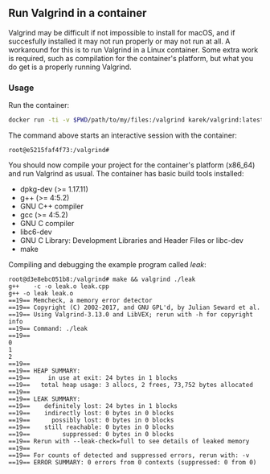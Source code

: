 ## Run Valgrind in a container
Valgrind may be difficult if not impossible to install for macOS, and if succesfully installed it may not run properly or may not run at all.
A workaround for this is to run Valgrind in a Linux container. Some extra work is required, such as compilation for the container's platform,
but what you do get is a properly running Valgrind.
### Usage
Run the container:
```sh
docker run -ti -v $PWD/path/to/my/files:/valgrind karek/valgrind:latest
```
The command above starts an interactive session with the container:
```
root@e5215faf4f73:/valgrind# 
```
You should now compile your project for the container's platform (x86_64) and run Valgrind as usual.
The container has basic build tools installed:
- dpkg-dev (>= 1.17.11)
- g++ (>= 4:5.2)
- GNU C++ compiler
- gcc (>= 4:5.2)
- GNU C compiler
- libc6-dev
- GNU C Library: Development Libraries and Header Files or libc-dev
- make

Compiling and debugging the example program called *leak*:
```
root@d3e8ebc051b8:/valgrind# make && valgrind ./leak
g++    -c -o leak.o leak.cpp
g++ -o leak leak.o
==19== Memcheck, a memory error detector
==19== Copyright (C) 2002-2017, and GNU GPL'd, by Julian Seward et al.
==19== Using Valgrind-3.13.0 and LibVEX; rerun with -h for copyright info
==19== Command: ./leak
==19== 
0
1
2
==19== 
==19== HEAP SUMMARY:
==19==     in use at exit: 24 bytes in 1 blocks
==19==   total heap usage: 3 allocs, 2 frees, 73,752 bytes allocated
==19== 
==19== LEAK SUMMARY:
==19==    definitely lost: 24 bytes in 1 blocks
==19==    indirectly lost: 0 bytes in 0 blocks
==19==      possibly lost: 0 bytes in 0 blocks
==19==    still reachable: 0 bytes in 0 blocks
==19==         suppressed: 0 bytes in 0 blocks
==19== Rerun with --leak-check=full to see details of leaked memory
==19== 
==19== For counts of detected and suppressed errors, rerun with: -v
==19== ERROR SUMMARY: 0 errors from 0 contexts (suppressed: 0 from 0)
```